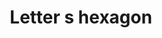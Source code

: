 ---
title: Letter s hexagon
tags: ["letter", "s", "hexagon", "six-sided", "polygon", "honeycomb", "pattern"]
icon: letter-s-hexagon
svg: '<svg xmlns="http://www.w3.org/2000/svg" width="24" height="24" fill="none" viewBox="0 0 24 24" stroke-width="1.5" stroke-linecap="round" stroke-linejoin="round" stroke="currentColor"><path d="M14.5 9.25V9a1 1 0 0 0-1-1h-3a1 1 0 0 0-1 1v.984a1.5 1.5 0 0 0 .943 1.393l3.114 1.246c.57.228.943.78.943 1.393V15a1 1 0 0 1-1 1h-3a1 1 0 0 1-1-1v-.25"/><path d="M20.5 15.8V8.2a1.91 1.91 0 0 0-.944-1.645l-6.612-3.8a1.88 1.88 0 0 0-1.888 0l-6.612 3.8A1.895 1.895 0 0 0 3.5 8.2v7.602a1.91 1.91 0 0 0 .944 1.644l6.612 3.8a1.88 1.88 0 0 0 1.888 0l6.612-3.8A1.895 1.895 0 0 0 20.5 15.8"/></svg>'
---